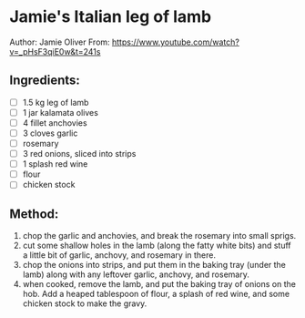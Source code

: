 # Jamie's Italian leg of lamb
Author: Jamie Oliver
From: https://www.youtube.com/watch?v=_pHsF3qiE0w&t=241s
## Ingredients:
- [ ] 1.5 kg leg of lamb
- [ ] 1 jar kalamata olives
- [ ] 4 fillet anchovies
- [ ] 3 cloves garlic
- [ ] rosemary
- [ ] 3 red onions, sliced into strips
- [ ] 1 splash red wine
- [ ] flour
- [ ] chicken stock
## Method:
1. chop the garlic and anchovies, and break the rosemary into small sprigs.
2. cut some shallow holes in the lamb (along the fatty white bits) and stuff a little bit of garlic, anchovy, and rosemary in there.
3. chop the onions into strips, and put them in the baking tray (under the lamb) along with any leftover garlic, anchovy, and rosemary.
4. when cooked, remove the lamb, and put the baking tray of onions on the hob. Add a heaped tablespoon of flour, a splash of red wine, and some chicken stock to make the gravy.
